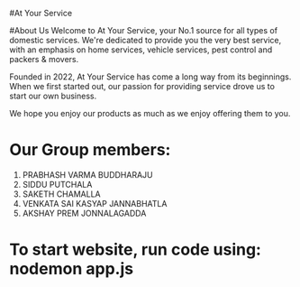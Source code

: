 #At Your Service

#About Us
Welcome to At Your Service, your No.1 source for all types of domestic services. We're dedicated to provide you the very best service, with an emphasis on home services, vehicle services, pest control and packers & movers.

Founded in 2022, At Your Service has come a long way from its beginnings. When we first started out, our passion for providing service drove us to start our own business.

We hope you enjoy our products as much as we enjoy offering them to you.


# Our Group members: 

1. PRABHASH VARMA BUDDHARAJU
2. SIDDU PUTCHALA
3. SAKETH CHAMALLA
4. VENKATA SAI KASYAP JANNABHATLA
5. AKSHAY PREM JONNALAGADDA

# To start website, run code using: nodemon app.js
